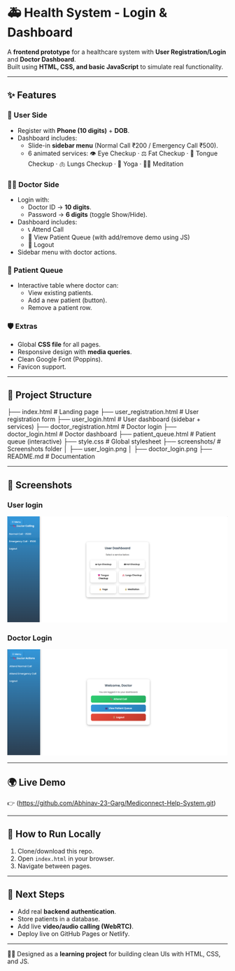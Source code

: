 # 🚑 Health System - Login & Dashboard

A **frontend prototype** for a healthcare system with **User Registration/Login** and **Doctor Dashboard**.  
Built using **HTML, CSS, and basic JavaScript** to simulate real functionality.  

---

## ✨ Features
### 👤 User Side
- Register with **Phone (10 digits)** + **DOB**.
- Dashboard includes:
  - Slide-in **sidebar menu** (Normal Call ₹200 / Emergency Call ₹500).
  - 6 animated services:
    👁 Eye Checkup · ⚖ Fat Checkup · 👅 Tongue Checkup · 🫁 Lungs Checkup · 🧘 Yoga · 🧘‍♂️ Meditation  

### 👨‍⚕️ Doctor Side
- Login with:
  - Doctor ID → **10 digits**.
  - Password → **6 digits** (toggle Show/Hide).
- Dashboard includes:
  - 📞 Attend Call
  - 👥 View Patient Queue (with add/remove demo using JS)
  - 🚪 Logout
- Sidebar menu with doctor actions.

### 🏥 Patient Queue
- Interactive table where doctor can:
  - View existing patients.
  - Add a new patient (button).
  - Remove a patient row.

### 🛡 Extras
- Global **CSS file** for all pages.
- Responsive design with **media queries**.
- Clean Google Font (Poppins).
- Favicon support.

---

## 📂 Project Structure


├── index.html # Landing page
├── user_registration.html # User registration form
├── user_login.html # User dashboard (sidebar + services)
├── doctor_registration.html # Doctor login
├── doctor_login.html # Doctor dashboard
├── patient_queue.html # Patient queue (interactive)
├── style.css # Global stylesheet
├── screenshots/ # Screenshots folder
│ ├── user_login.png
│ ├── doctor_login.png
├── README.md # Documentation



---

## 📸 Screenshots

### User login
![User Login](user_login.png)

### Doctor Login
![Doctor Login](doctor_login.png)




---

## 🌍 Live Demo
👉 (https://github.com/Abhinav-23-Garg/Mediconnect-Help-System.git)

---

## 🚀 How to Run Locally
1. Clone/download this repo.  
2. Open `index.html` in your browser.  
3. Navigate between pages.  

---

## 🔧 Next Steps
- Add real **backend authentication**.  
- Store patients in a database.  
- Add live **video/audio calling (WebRTC)**.  
- Deploy live on GitHub Pages or Netlify.  

---

👨‍⚕️ Designed as a **learning project** for building clean UIs with HTML, CSS, and JS.






